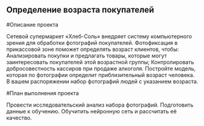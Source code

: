 ## Определение возраста покупателей

#Описание проекта

Сетевой супермаркет «Хлеб-Соль» внедряет систему компьютерного зрения для обработки фотографий покупателей. Фотофиксация в прикассовой зоне поможет определять возраст клиентов, чтобы: Анализировать покупки и предлагать товары, которые могут заинтересовать покупателей этой возрастной группы; Контролировать добросовестность кассиров при продаже алкоголя. Постройте модель, которая по фотографии определит приблизительный возраст человека. В вашем распоряжении набор фотографий людей с указанием возраста.

#План выполнения проекта

Провести исследовательский анализ набора фотографий.
Подготовить данные к обучению.
Обучитить нейронную сеть и рассчитать её качество.
